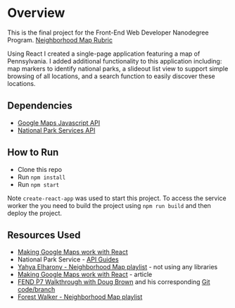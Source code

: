 # Overview
This is the final project for the Front-End Web Developer Nanodegree Program. [Neighborhood Map Rubric](https://review.udacity.com/#!/rubrics/1351/view)

Using React I created a single-page application featuring a map of Pennsylvania. I added additional functionality to this application including: map markers to identify national parks, a slideout list view to support simple browsing of all locations, and a search function to easily discover these locations.

## Dependencies
- [Google Maps Javascript API](https://developers.google.com/maps/documentation/javascript/tutorial)
- [National Park Services API](https://www.nps.gov/subjects/developer/index.htm)

## How to Run
- Clone this repo
- Run ```npm install```
- Run ```npm start```

Note ```create-react-app``` was used to start this project. To access the service worker the you need to build the project using ```npm run build``` and then deploy the project.

## Resources Used
- [Making Google Maps work with React](https://www.klaasnotfound.com/2016/11/06/making-google-maps-work-with-react/)
- National Park Service - [API Guides](https://www.nps.gov/subjects/developer/guides.htm)
- [Yahya Elharony - Neighborhood Map playlist](https://www.youtube.com/channel/UCcWSbBe_s-T_gZRnqFbtyIA) - not using any libraries
- [Making Google Maps work with React](https://www.klaasnotfound.com/2016/11/06/making-google-maps-work-with-react/) - article
- [FEND P7 Walkthrough with Doug Brown](https://www.youtube.com/watch?v=NVAVLCJwAAo&feature=youtu.be) and his corresponding [Git code/branch](https://github.com/thefinitemonkey/fend-maps-walkthrough)
- [Forest Walker - Neighborhood Map playlist](https://www.youtube.com/playlist?list=PL4rQq4MQP1crXuPtruu_eijgOUUXhcUCP)
